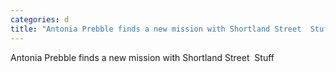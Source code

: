 ```yaml
---
categories: d
title: "Antonia Prebble finds a new mission with Shortland Street  Stuff"
---
```

Antonia Prebble finds a new mission with Shortland Street&nbsp;&nbsp;Stuff